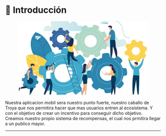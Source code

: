 # 📌 Introducción&#x20;

<figure><img src="../../../../.gitbook/assets/ocde85c38b4870194906bf39f2e40f46661a-990x556.jpg" alt=""><figcaption></figcaption></figure>

Nuestra aplicacion mobil sera nuestro punto fuerte, nuestro caballo de Troya que nos permitira hacer que mas usuarios entren al ecosistema. Y con el objetivo de crear un incentivo para conseguir dicho objetivo. Creamos nuestro propio sistema de recompensas, el cual nos prmitira llegar a un publico mayor.

***

###
